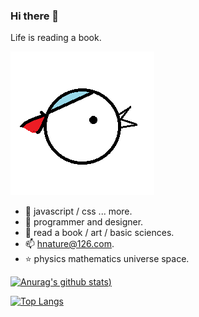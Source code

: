 ### Hi there 👋

Life is reading a book.

![bird](./bird.png)

+ 🌱 javascript / css ... more.
+ 🍑 programmer and designer.
+ 🎈 read a book / art / basic sciences.
+ 📫 hnature@126.com.
+ ⭐ physics mathematics universe space.

[![Anurag's github stats](https://github-readme-stats.vercel.app/api?username=pl-web&theme=dark&count_private=true&show_icons=true))](https://github.com/anuraghazra/github-readme-stats)


[![Top Langs](https://github-readme-stats.vercel.app/api/top-langs/?username=pl-web&theme=dark&count_private=true&show_icons=true)](https://github.com/anuraghazra/github-readme-stats)